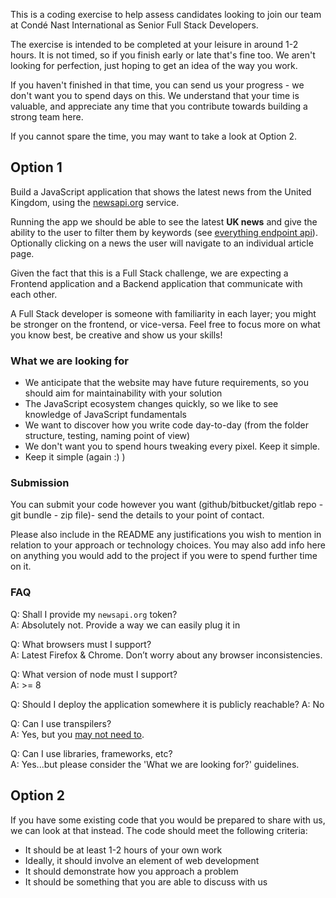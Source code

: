 This is a coding exercise to help assess candidates looking to join our team at Condé Nast International as Senior Full Stack Developers.

The exercise is intended to be completed at your leisure in around 1-2 hours. It is not timed, so if you finish early or late that's fine too. We aren't looking for perfection, just hoping to get an idea of the way you work.

If you haven't finished in that time, you can send us your progress - we don't want you to spend days on this. We understand that your time is valuable, and appreciate any time that you contribute towards building a strong team here.

If you cannot spare the time, you may want to take a look at Option 2.

## Option 1

Build a JavaScript application that shows the latest news from the United Kingdom, using the [newsapi.org](https://newsapi.org) service.

Running the app we should be able to see the latest **UK news** and give the ability to the user to filter them by keywords (see [everything endpoint api](https://newsapi.org/docs/endpoints/everything)). Optionally clicking on a news the user will navigate to an individual article page.

Given the fact that this is a Full Stack challenge, we are expecting a Frontend application and a Backend application that communicate with each other.

A Full Stack developer is someone with familiarity in each layer; you might be stronger on the frontend, or vice-versa. Feel free to focus more on what you know best, be creative and show us your skills!

### What we are looking for

* We anticipate that the website may have future requirements, so you should aim for maintainability with your solution
* The JavaScript ecosystem changes quickly, so we like to see knowledge of JavaScript fundamentals
* We want to discover how you write code day-to-day (from the folder structure, testing, naming point of view)
* We don't want you to spend hours tweaking every pixel. Keep it simple.
* Keep it simple (again :) )

### Submission

You can submit your code however you want (github/bitbucket/gitlab repo - git bundle - zip file)- send the details to your point of contact.

Please also include in the README any justifications you wish to mention in relation to your approach or technology choices. You may also add info here on anything you would add to the project if you were to spend further time on it.

### FAQ

Q: Shall I provide my `newsapi.org` token?  
A: Absolutely not. Provide a way we can easily plug it in

Q: What browsers must I support?  
A: Latest Firefox & Chrome. Don’t worry about any browser inconsistencies.

Q: What version of node must I support?  
A: >= 8

Q: Should I deploy the application somewhere it is publicly reachable?
A: No

Q: Can I use transpilers?  
A: Yes, but you [may not need to](http://kangax.github.io/compat-table/es6/).

Q: Can I use libraries, frameworks, etc?  
A: Yes...but please consider the 'What we are looking for?' guidelines.

## Option 2

If you have some existing code that you would be prepared to share with us, we can look at that instead. The code should meet the following criteria:

* It should be at least 1-2 hours of your own work
* Ideally, it should involve an element of web development
* It should demonstrate how you approach a problem
* It should be something that you are able to discuss with us
